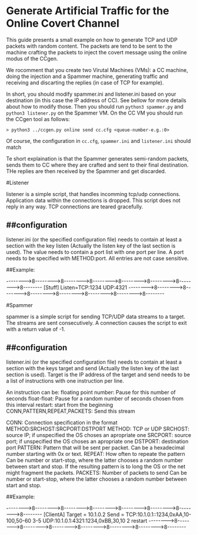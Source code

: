 # Generate Artificial Traffic for the Online Covert Channel

This guide presents a small example on how to generate TCP and UDP packets with random content. The packets are tend to be sent to the machine crafting the packets to inject the covert message using the online modus of the CCgen.

We rocomment that you create two Virutal Machines (VMs): a CC machine, doing the injection and a Spammer machine, generating traffic and receiving and discarting the replies (in case of TCP for example).

In short, you should modify spammer.ini and listener.ini based on your destination (in this case the IP address of CC). See bellow for more details about how to modify those. Then you should run `python3 spammer.py` and `python3 listener.py` on the Spammer VM. On the CC VM you should run the CCgen tool as follows:
```
> python3 ../ccgen.py online send cc.cfg <queue-number-e.g.:0>
```
Of course, the configuration in `cc.cfg`, `spammer.ini` and `listener.ini` should match

Te short explaination is that the Spammer generates semi-random packets, sends them to CC where they are crafted and sent to their final destination. THe replies are then received by the Spammer and get discarded.

#Listener

listener is a simple script, that handles incomming tcp/udp connections.
Application data within the connections is dropped. This script does
not reply in any way. TCP connections are teared gracefully.

##configuration
-------------

listener.ini (or the specified configuration file) needs to contain at least a
section with the key listen (Actually the listen key of the last section is
used). The value needs to contain a port list with one port per line. A port
needs to be specified with METHOD:port. All entries are not case sensitive.

##Example:

-------->8-------->8-------->8-------->8-------->8-------->8-------->8--------
[Stuff]
Listen=TCP:1234
    UDP:4321
-------->8-------->8-------->8-------->8-------->8-------->8-------->8--------


#Spammer

spammer is a simple script for sending TCP/UDP data streams to a target. The
streams are sent consecutively. A connection causes the script to exit with
a return value of -1.

##configuration
-------------
listener.ini (or the specified configuration file) needs to contain at least
a section with the keys target and send (Actually the listen key of the last
section is used). Target is the IP address of the target and send needs to be
a list of instructions with one instruction per line.

An instruction can be:
  floating point number: Pause for this number of seconds
  float-float: Pause for a random number of seconds chosen from this interval
  restart: start from the beginning
  CONN,PATTERN,REPEAT,PACKETS: Send this stream

CONN: Connection specification in the format METHOD:SRCHOST:SRCPORT:DSTPORT
  METHOD: TCP or UDP
  SRCHOST: source IP; if unspecified the OS choses an apropriate one
  SRCPORT: source port; if unspecified the OS choses an apropriate one
  DSTPORT: destination port
PATTERN: Pattern that will be sent per packet.
  Can be a hexadecimal number starting with 0x or text.
REPEAT: How often to repeate the pattern
  Can be number or start-stop, where the latter chooses a random number between
  start and stop. If the resulting pattern is to long the OS or the net might
  fragment the packets.
PACKETS: Number of packets to send
  Can be number or start-stop, where the latter chooses a random number between
  start and stop.

##Example:
  
-------->8-------->8-------->8-------->8-------->8-------->8-------->8--------
[ClientA]
Target = 10.1.0.2
Send =
    TCP:10.1.0.1::1234,0xAA,10-100,50-60
    3-5
    UDP:10.1.0.1:4321:1234,0xBB,30,10
    2
    restart
-------->8-------->8-------->8-------->8-------->8-------->8-------->8--------
